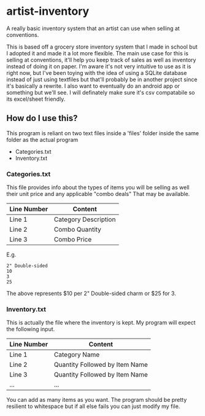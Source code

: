# artist-inventory
A really basic inventory system that an artist can use when selling at conventions.

This is based off a grocery store inventory system that I made in school but I adopted it and made it a lot more flexible. The main use case for this is selling at conventions, it'll help you keep track of sales as well as inventory instead of doing it on paper. I'm aware it's not very intuitive to use as it is right now, but I've been toying with the idea of using a SQLite database instead of just using textfiles but that'll probably be in another project since it's basically a rewrite. I also want to eventually do an android app or something but we'll see. I will definately make sure it's csv compatabile so its excel/sheet friendly.

## How do I use this?

This program is reliant on two text files inside a 'files' folder inside the same folder as the actual program
- Categories.txt
- Inventory.txt


### Categories.txt

This file provides info about the types of items you will be selling as well their unit price and any applicable "combo deals" That may be available.

|Line Number|Content|
|-----------|-------|
|Line 1     |Category Description|
|Line 2|Combo Quantity|
|Line 3|Combo Price|

E.g.

```
2" Double-sided
10
3
25
```
The above represents $10 per 2" Double-sided charm or $25 for 3.

### Inventory.txt

This is actually the file where the inventory is kept. My program will expect the following input.

|Line Number|Content|
|-----------|-------|
|Line 1     |Category Name|
|Line 2|Quantity Followed by Item Name|
|Line 3|Quantity Followed by Item Name|
|...|...|

You can add as many items as you want. The program should be pretty resilient to whitespace but if all else fails you can just modify my file.
